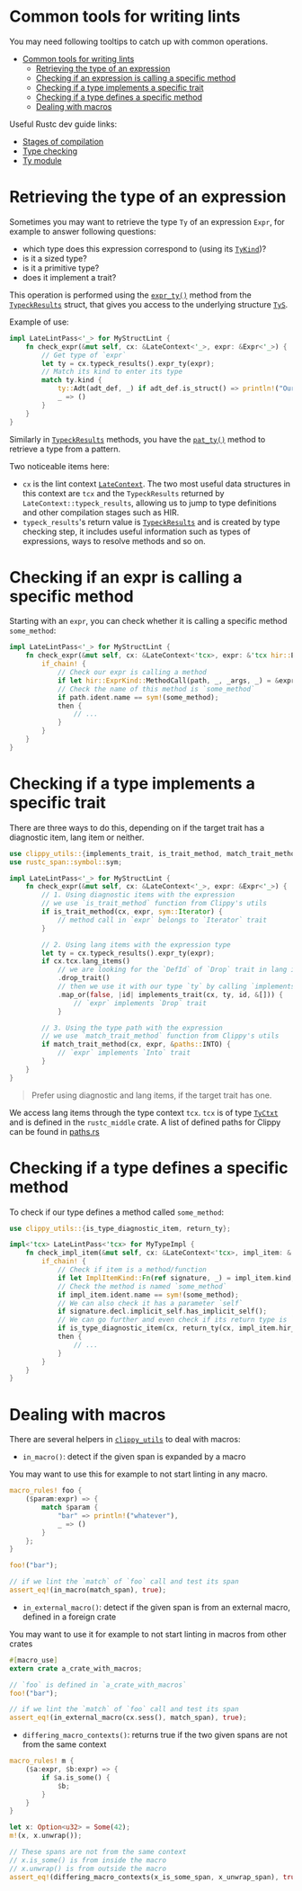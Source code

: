 # Common tools for writing lints

You may need following tooltips to catch up with common operations.

- [Common tools for writing lints](#common-tools-for-writing-lints)
  - [Retrieving the type of an expression](#retrieving-the-type-of-an-expression)
  - [Checking if an expression is calling a specific method](#checking-if-an-expr-is-calling-a-specific-method)
  - [Checking if a type implements a specific trait](#checking-if-a-type-implements-a-specific-trait)
  - [Checking if a type defines a specific method](#checking-if-a-type-defines-a-specific-method)
  - [Dealing with macros](#dealing-with-macros)

Useful Rustc dev guide links:
- [Stages of compilation](https://rustc-dev-guide.rust-lang.org/compiler-src.html#the-main-stages-of-compilation)
- [Type checking](https://rustc-dev-guide.rust-lang.org/type-checking.html)
- [Ty module](https://rustc-dev-guide.rust-lang.org/ty.html)

# Retrieving the type of an expression

Sometimes you may want to retrieve the type `Ty` of an expression `Expr`, for example to answer following questions:

- which type does this expression correspond to (using its [`TyKind`][TyKind])?
- is it a sized type?
- is it a primitive type?
- does it implement a trait?

This operation is performed using the [`expr_ty()`][expr_ty] method from the [`TypeckResults`][TypeckResults] struct,
that gives you access to the underlying structure [`TyS`][TyS].

Example of use:
```rust
impl LateLintPass<'_> for MyStructLint {
    fn check_expr(&mut self, cx: &LateContext<'_>, expr: &Expr<'_>) {
        // Get type of `expr`
        let ty = cx.typeck_results().expr_ty(expr);
        // Match its kind to enter its type
        match ty.kind {
            ty::Adt(adt_def, _) if adt_def.is_struct() => println!("Our `expr` is a struct!"),
            _ => ()
        }
    }
}
```

Similarly in [`TypeckResults`][TypeckResults] methods, you have the [`pat_ty()`][pat_ty] method
to retrieve a type from a pattern.

Two noticeable items here:
- `cx` is the lint context [`LateContext`][LateContext]. The two most useful
  data structures in this context are `tcx` and the `TypeckResults` returned by
  `LateContext::typeck_results`, allowing us to jump to type definitions and
  other compilation stages such as HIR.
- `typeck_results`'s return value is [`TypeckResults`][TypeckResults] and is
  created by type checking step, it includes useful information such as types
  of expressions, ways to resolve methods and so on.

# Checking if an expr is calling a specific method

Starting with an `expr`, you can check whether it is calling a specific method `some_method`:

```rust
impl LateLintPass<'_> for MyStructLint {
    fn check_expr(&mut self, cx: &LateContext<'tcx>, expr: &'tcx hir::Expr<'_>) {
        if_chain! {
            // Check our expr is calling a method
            if let hir::ExprKind::MethodCall(path, _, _args, _) = &expr.kind;
            // Check the name of this method is `some_method`
            if path.ident.name == sym!(some_method);
            then {
                // ...
            }
        }
    }
}
```

# Checking if a type implements a specific trait

There are three ways to do this, depending on if the target trait has a diagnostic item, lang item or neither.

```rust
use clippy_utils::{implements_trait, is_trait_method, match_trait_method};
use rustc_span::symbol::sym;

impl LateLintPass<'_> for MyStructLint {
    fn check_expr(&mut self, cx: &LateContext<'_>, expr: &Expr<'_>) {
        // 1. Using diagnostic items with the expression
        // we use `is_trait_method` function from Clippy's utils
        if is_trait_method(cx, expr, sym::Iterator) {
            // method call in `expr` belongs to `Iterator` trait
        }

        // 2. Using lang items with the expression type
        let ty = cx.typeck_results().expr_ty(expr);
        if cx.tcx.lang_items()
            // we are looking for the `DefId` of `Drop` trait in lang items
            .drop_trait()
            // then we use it with our type `ty` by calling `implements_trait` from Clippy's utils
            .map_or(false, |id| implements_trait(cx, ty, id, &[])) {
                // `expr` implements `Drop` trait
            }

        // 3. Using the type path with the expression
        // we use `match_trait_method` function from Clippy's utils
        if match_trait_method(cx, expr, &paths::INTO) {
            // `expr` implements `Into` trait
        }
    }
}
```

> Prefer using diagnostic and lang items, if the target trait has one.

We access lang items through the type context `tcx`. `tcx` is of type [`TyCtxt`][TyCtxt] and is defined in the `rustc_middle` crate.
A list of defined paths for Clippy can be found in [paths.rs][paths]

# Checking if a type defines a specific method

To check if our type defines a method called `some_method`:

```rust
use clippy_utils::{is_type_diagnostic_item, return_ty};

impl<'tcx> LateLintPass<'tcx> for MyTypeImpl {
    fn check_impl_item(&mut self, cx: &LateContext<'tcx>, impl_item: &'tcx ImplItem<'_>) {
        if_chain! {
            // Check if item is a method/function
            if let ImplItemKind::Fn(ref signature, _) = impl_item.kind;
            // Check the method is named `some_method`
            if impl_item.ident.name == sym!(some_method);
            // We can also check it has a parameter `self`
            if signature.decl.implicit_self.has_implicit_self();
            // We can go further and even check if its return type is `String`
            if is_type_diagnostic_item(cx, return_ty(cx, impl_item.hir_id), sym!(string_type));
            then {
                // ...
            }
        }
    }
}
```

# Dealing with macros

There are several helpers in [`clippy_utils`][utils] to deal with macros:

- `in_macro()`: detect if the given span is expanded by a macro

You may want to use this for example to not start linting in any macro.

```rust
macro_rules! foo {
    ($param:expr) => {
        match $param {
            "bar" => println!("whatever"),
            _ => ()
        }
    };
}

foo!("bar");

// if we lint the `match` of `foo` call and test its span
assert_eq!(in_macro(match_span), true);
```

- `in_external_macro()`: detect if the given span is from an external macro, defined in a foreign crate

You may want to use it for example to not start linting in macros from other crates

```rust
#[macro_use]
extern crate a_crate_with_macros;

// `foo` is defined in `a_crate_with_macros`
foo!("bar");

// if we lint the `match` of `foo` call and test its span
assert_eq!(in_external_macro(cx.sess(), match_span), true);
```

- `differing_macro_contexts()`: returns true if the two given spans are not from the same context

```rust
macro_rules! m {
    ($a:expr, $b:expr) => {
        if $a.is_some() {
            $b;
        }
    }
}

let x: Option<u32> = Some(42);
m!(x, x.unwrap());

// These spans are not from the same context
// x.is_some() is from inside the macro
// x.unwrap() is from outside the macro
assert_eq!(differing_macro_contexts(x_is_some_span, x_unwrap_span), true);
```

[TyS]: https://doc.rust-lang.org/nightly/nightly-rustc/rustc_middle/ty/struct.TyS.html
[TyKind]: https://doc.rust-lang.org/nightly/nightly-rustc/rustc_middle/ty/enum.TyKind.html
[TypeckResults]: https://doc.rust-lang.org/nightly/nightly-rustc/rustc_middle/ty/struct.TypeckResults.html
[expr_ty]: https://doc.rust-lang.org/nightly/nightly-rustc/rustc_middle/ty/struct.TypeckResults.html#method.expr_ty
[LateContext]: https://doc.rust-lang.org/nightly/nightly-rustc/rustc_lint/struct.LateContext.html
[TyCtxt]: https://doc.rust-lang.org/nightly/nightly-rustc/rustc_middle/ty/context/struct.TyCtxt.html
[pat_ty]: https://doc.rust-lang.org/nightly/nightly-rustc/rustc_middle/ty/context/struct.TypeckResults.html#method.pat_ty
[paths]: ../clippy_utils/src/paths.rs
[utils]: https://github.com/rust-lang/rust-clippy/blob/master/clippy_utils/src/lib.rs
